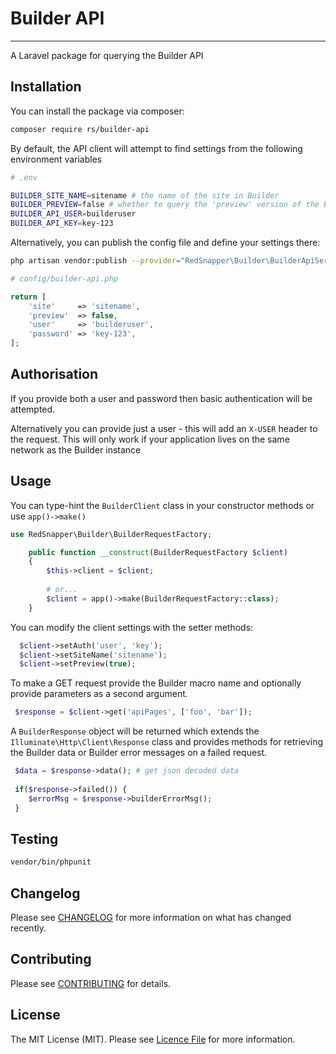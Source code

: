# Builder API

---
A Laravel package for querying the Builder API

## Installation

You can install the package via composer:

```bash
composer require rs/builder-api
```

By default, the API client will attempt to find settings from the following environment variables

```bash
# .env

BUILDER_SITE_NAME=sitename # the name of the site in Builder
BUILDER_PREVIEW=false # whether to query the 'preview' version of the Builder site or not
BUILDER_API_USER=builderuser 
BUILDER_API_KEY=key-123
```

Alternatively, you can publish the config file and define your settings there:

```bash
php artisan vendor:publish --provider="RedSnapper\Builder\BuilderApiServiceProvider" --tag="config"
```

``` php
# config/builder-api.php

return [
    'site'     => 'sitename',
    'preview'  => false,
    'user'     => 'builderuser',
    'password' => 'key-123',
];
```


## Authorisation
If you provide both a user and password then basic authentication will be attempted.

Alternatively you can provide just a user - this will add an `X-USER` header to the request. This will only work if your application lives on the same network as the Builder instance

## Usage

You can type-hint the `BuilderClient` class in your constructor methods or use `app()->make()`

```php
use RedSnapper\Builder\BuilderRequestFactory;

    public function __construct(BuilderRequestFactory $client)
    {
        $this->client = $client;
        
        # or...
        $client = app()->make(BuilderRequestFactory::class);
    }
```
You can modify the client settings with the setter methods:
```php
  $client->setAuth('user', 'key');
  $client->setSiteName('sitename');
  $client->setPreview(true);
```

To make a GET request provide the Builder macro name and optionally provide parameters as a second argument.

```php
 $response = $client->get('apiPages', ['foo', 'bar']);
```

A `BuilderResponse` object will be returned which extends the `Illuminate\Http\Client\Response` class and provides methods for retrieving the Builder data or Builder error messages on a failed request.
```php
 $data = $response->data(); # get json decoded data
 
 if($response->failed()) {
    $errorMsg = $response->builderErrorMsg();
 }
```

## Testing

```bash
vendor/bin/phpunit
```

## Changelog

Please see [CHANGELOG](CHANGELOG.MD) for more information on what has changed recently.

## Contributing

Please see [CONTRIBUTING](.github/CONTRIBUTING.MD) for details.

## License

The MIT License (MIT). Please see [Licence File](LICENCE.MD) for more information.

